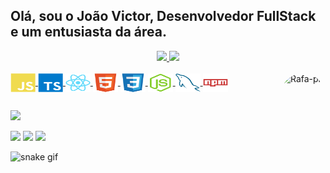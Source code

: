 ## Olá, sou o João Victor, Desenvolvedor FullStack e um entusiasta da área.
<div align="center">
  <a href="https://github.com/iamjvictor">
  <img height="180em" src="https://github-readme-stats.vercel.app/api?username=iamjvictor&show_icons=true&theme=midnight-purple&include_all_commits=true&count_private=true"/>
  <img height="180em" src="https://github-readme-stats.vercel.app/api/top-langs/?username=iamjvictor&layout=compact&langs_count=7&theme=midnight-purple"/>
</div>
<div style="display: inline_block"><br>
  <img align="center" height="30" width="40" src="https://raw.githubusercontent.com/devicons/devicon/master/icons/javascript/javascript-plain.svg">
  <img align="center" height="30" width="40" src="https://raw.githubusercontent.com/devicons/devicon/master/icons/typescript/typescript-plain.svg">
  <img align="center" height="30" width="40" src="https://raw.githubusercontent.com/devicons/devicon/master/icons/react/react-original.svg">
  <img align="center" height="30" width="40" src="https://raw.githubusercontent.com/devicons/devicon/master/icons/html5/html5-original.svg">
  <img align="center" height="30" width="40" src="https://raw.githubusercontent.com/devicons/devicon/master/icons/css3/css3-original.svg">
  <img align="center" height="30" width="40" src='https://raw.githubusercontent.com/devicons/devicon/1119b9f84c0290e0f0b38982099a2bd027a48bf1/icons/nodejs/nodejs-original.svg'>
  <img align="center" height="30" width="40" src='https://raw.githubusercontent.com/devicons/devicon/1119b9f84c0290e0f0b38982099a2bd027a48bf1/icons/mysql/mysql-original.svg'>
  <img align="center" height="30" width="40" src='https://raw.githubusercontent.com/devicons/devicon/1119b9f84c0290e0f0b38982099a2bd027a48bf1/icons/npm/npm-original-wordmark.svg'>
 
  <img align="right" alt="Rafa-pic" height="150" style="border-radius:50px;" >
</div>
  
  ##
 
<div> 
   <a href="https://instagram.com/joaocrf_81" target="_blank"><img src=["https://img.shields.io/badge/-Instagram-%23E4405F?style=for-the-badge&logo=black&logoColor=black](https://www.google.com/url?sa=i&url=https%3A%2F%2Fbr.pinterest.com%2Fpin%2F566116615660165074%2F&psig=AOvVaw1V5k-8l0G7seLV6KN3_Hy4&ust=1668398721748000&source=images&cd=vfe&ved=0CBAQjRxqFwoTCMCYstujqvsCFQAAAAAdAAAAABAE)" target="_blank"></a>
 	
 <a href="https://discord.gg/wagxzStdcR" target="_blank"><img src="https://img.shields.io/badge/Discord-7289DA?style=for-the-badge&logo=discord&logoColor=white" target="_blank"></a> 
  <a href = "mailto:contatorafaballerini@gmail.com"><img src="https://img.shields.io/badge/-Gmail-%23333?style=for-the-badge&logo=gmail&logoColor=white" target="_blank"></a>
  <a href="https://www.linkedin.com/in/rafaella-ballerini-45875016a" target="_blank"><img src="https://img.shields.io/badge/-LinkedIn-%230077B5?style=for-the-badge&logo=linkedin&logoColor=white" target="_blank"></a> 
 
![snake gif](https://github.com/iamjvictor/iamjvictor/blob/output/github-contribution-grid-snake.svg)
 
</div>
